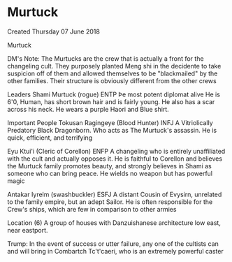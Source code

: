 # Murtuck
Created Thursday 07 June 2018

Murtuck

DM's Note:
The Murtucks are the crew that is actually a front for the changeling cult. They purposely planted Meng shi in the decidente to take suspicion off of them and allowed themselves to be "blackmailed" by the other families. Their structure is obviously different from the other crews

	
Leaders
Shami Murtuck	(rogue) ENTP
Þe most potent diplomat alive
He is 6'0, Human, has short brown hair and is fairly young. He also has a scar across his neck. He wears a purple Haori and Blue shirt. 
		
Important People
Tokusan Ragingeye (Blood Hunter) INFJ
A Vitriolically Predatory Black Dragonborn. Who acts as The Murtuck's assassin. He is quick, efficient, and terrifying
			
Eyu Ktui'i (Cleric of Corellon) ENFP
A changeling who is entirely unaffiliated with the cult and actually opposes it. He is faithful to Corellon and believes the Murtuck family promotes beauty, and strongly believes in Shami as someone who can bring peace. He wields no weapon but has powerful magic 
			
Antakar Iyrelm (swashbuckler) ESFJ
A distant Cousin of Evysirn, unrelated to the family empire, but an adept Sailor. He is often responsible for the Crew's ships, which are few in comparison to other armies
			
Location (6)
A group of houses with Danzuishanese architecture low east, near eastport. 
	
Trump: In the event of success or utter failure, any one of the cultists can and will bring in Combartch Tc't'caeri, who is an extremely powerful caster

